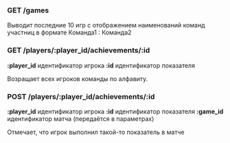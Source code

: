 ### GET /games

Выводит последние 10 игр с отображением наименований команд участниц в формате Команда1 : Команда2


### GET /players/:player_id/achievements/:id

**:player_id** идентификатор игрока
**:id** идентификатор показателя

Возращает всех игроков команды по алфавиту.


### POST /players/:player_id/achievements/:id

**:player_id** идентификатор игрока
**:id** идентификатор показателя
**:game_id** идентификатор матча (передаётся в параметрах)

Отмечает, что игрок выполнил такой-то показатель в матче
